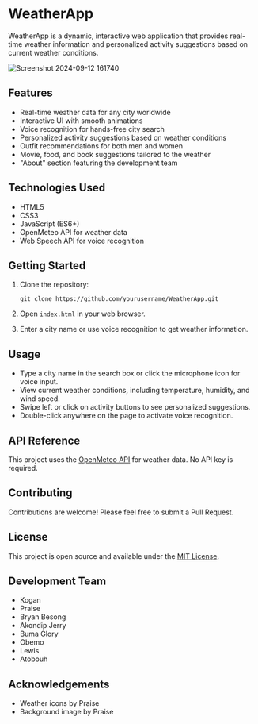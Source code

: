 # WeatherApp

WeatherApp is a dynamic, interactive web application that provides real-time weather information and personalized activity suggestions based on current weather conditions.

![Screenshot 2024-09-12 161740](https://github.com/user-attachments/assets/88e57016-d4a8-4318-abee-3a637d8b8864)



## Features

- Real-time weather data for any city worldwide
- Interactive UI with smooth animations
- Voice recognition for hands-free city search
- Personalized activity suggestions based on weather conditions
- Outfit recommendations for both men and women
- Movie, food, and book suggestions tailored to the weather
- "About" section featuring the development team

## Technologies Used

- HTML5
- CSS3
- JavaScript (ES6+)
- OpenMeteo API for weather data
- Web Speech API for voice recognition

## Getting Started

1. Clone the repository:
   ```
   git clone https://github.com/yourusername/WeatherApp.git
   ```

2. Open `index.html` in your web browser.

3. Enter a city name or use voice recognition to get weather information.

## Usage

- Type a city name in the search box or click the microphone icon for voice input.
- View current weather conditions, including temperature, humidity, and wind speed.
- Swipe left or click on activity buttons to see personalized suggestions.
- Double-click anywhere on the page to activate voice recognition.

## API Reference

This project uses the [OpenMeteo API](https://open-meteo.com/en/docs) for weather data. No API key is required.

## Contributing

Contributions are welcome! Please feel free to submit a Pull Request.

## License

This project is open source and available under the [MIT License](LICENSE).

## Development Team

- Kogan
- Praise
- Bryan Besong
- Akondip Jerry
- Buma Glory
- Obemo
- Lewis
- Atobouh

## Acknowledgements

- Weather icons by Praise
- Background image by Praise 
